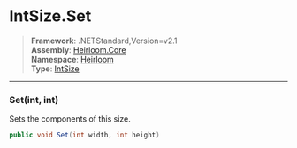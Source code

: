 # IntSize.Set

> **Framework**: .NETStandard,Version=v2.1  
> **Assembly**: [Heirloom.Core][0]  
> **Namespace**: [Heirloom][0]  
> **Type**: [IntSize][1]  

--------------------------------------------------------------------------------

### Set(int, int)

Sets the components of this size.

```cs
public void Set(int width, int height)
```

[0]: ../Heirloom.Core.md
[1]: Heirloom.IntSize.md
